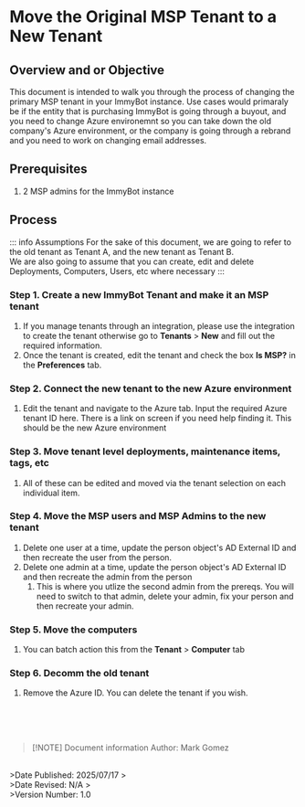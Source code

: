 <!-- How To Template -->
# Move the Original MSP Tenant to a New Tenant

## Overview and or Objective
This document is intended to walk you through the process of changing the primary MSP tenant in your ImmyBot instance. Use cases would primaraly be if the entity that is purchasing ImmyBot is going through a buyout, and you need to change Azure environemnt so you can take down the old company's Azure environment, or the company is going through a rebrand and you need to work on changing email addresses.

## Prerequisites
1. 2 MSP admins for the ImmyBot instance

## Process

::: info Assumptions
For the sake of this document, we are going to refer to the old tenant as Tenant A, and the new tenant as Tenant B. <br>
We are also going to assume that you can create, edit and delete Deployments, Computers, Users, etc where necessary
:::

### Step 1. Create a new ImmyBot Tenant and make it an MSP tenant
   1. If you manage tenants through an integration, please use the integration to create the tenant otherwise go to **Tenants** > **New** and fill out the required information.
   2. Once the tenant is created, edit the tenant and check the box **Is MSP?** in the **Preferences** tab.
### Step 2. Connect the new tenant to the new Azure environment
   1. Edit the tenant and navigate to the Azure tab. Input the required Azure tenant ID here. There is a link  on screen if you need help finding it. This should be the new Azure environment
### Step 3. Move tenant level deployments, maintenance items, tags, etc
   1. All of these can be edited and moved via the tenant selection on each individual item.
### Step 4. Move the MSP users and MSP Admins to the new tenant
   1. Delete one user at a time, update the person object's AD External ID and then recreate the user from the person.
   2. Delete one admin at a time, update the person object's AD External ID and then recreate the admin from the person
      1. This is where you utlize the second admin from the prereqs. You will need to switch to that admin, delete your admin, fix your person and then recreate your admin.
### Step 5. Move the computers
   1. You can batch action this from the **Tenant** > **Computer** tab
### Step 6. Decomm the old tenant
   1. Remove the Azure ID. You can delete the tenant if you wish.


<br><br><br>
>[!NOTE] Document information
>Author: Mark Gomez
<br>
>Date Published: 2025/07/17
><br>
>Date Revised: N/A
><br>
>Version Number: 1.0

